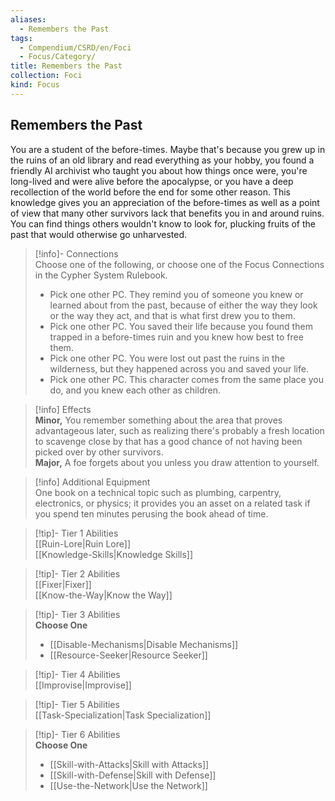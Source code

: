 ```yaml
---
aliases:
  - Remembers the Past
tags:
  - Compendium/CSRD/en/Foci
  - Focus/Category/
title: Remembers the Past
collection: Foci
kind: Focus
---
```

## Remembers the Past  
You are a student of the before-times. Maybe that's because you grew up in the ruins of an old library and read everything as your hobby, you found a friendly AI archivist who taught you about how things once were, you're long-lived and were alive before the apocalypse, or you have a deep recollection of the world before the end for some other reason. This knowledge gives you an appreciation of the before-times as well as a point of view that many other survivors lack that benefits you in and around ruins. You can find things others wouldn't know to look for, plucking fruits of the past that would otherwise go unharvested.  

>[!info]- Connections  
>Choose one of the following, or choose one of the Focus Connections in the Cypher System Rulebook.  
>- Pick one other PC. They remind you of someone you knew or learned about from the past, because of either the way they look or the way they act, and that is what first drew you to them.  
>- Pick one other PC. You saved their life because you found them trapped in a before-times ruin and you knew how best to free them.  
>- Pick one other PC. You were lost out past the ruins in the wilderness, but they happened across you and saved your life.  
>- Pick one other PC. This character comes from the same place you do, and you knew each other as children.  

>[!info] Effects  
>**Minor,** You remember something about the area that proves advantageous later, such as realizing there's probably a fresh location to scavenge close by that has a good chance of not having been picked over by other survivors.  
>**Major,** A foe forgets about you unless you draw attention to yourself.  

>[!info] Additional Equipment  
>One book on a technical topic such as plumbing, carpentry, electronics, or physics; it provides you an asset on a related task if you spend ten minutes perusing the book ahead of time.  


>[!tip]- Tier 1 Abilities  
> [[Ruin-Lore|Ruin Lore]]  
> [[Knowledge-Skills|Knowledge Skills]]  


>[!tip]- Tier 2 Abilities  
> [[Fixer|Fixer]]  
> [[Know-the-Way|Know the Way]]  


>[!tip]- Tier 3 Abilities  
> **Choose One**  
>- [[Disable-Mechanisms|Disable Mechanisms]]  
>- [[Resource-Seeker|Resource Seeker]]  


>[!tip]- Tier 4 Abilities  
> [[Improvise|Improvise]]  


>[!tip]- Tier 5 Abilities  
> [[Task-Specialization|Task Specialization]]  


>[!tip]- Tier 6 Abilities  
> **Choose One**  
>- [[Skill-with-Attacks|Skill with Attacks]]  
>- [[Skill-with-Defense|Skill with Defense]]  
>- [[Use-the-Network|Use the Network]]